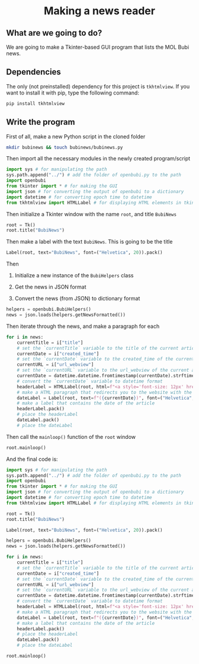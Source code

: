 # <p align="center">Making a news reader</p>

## What are we going to do?

We are going to make a Tkinter-based GUI program that lists the MOL Bubi news.

## Dependencies

The only (not preinstalled) dependency for this project is `tkhtmlview`. If you want to install it with pip, type the following command:

```bash
pip install tkhtmlview
```

## Write the program

First of all, make a new Python script in the cloned folder

```bash
mkdir bubinews && touch bubinews/bubinews.py
```

Then import all the necessary modules in the newly created program/script

```python
import sys # for manipulating the path
sys.path.append("../") # add the folder of openbubi.py to the path
import openbubi
from tkinter import * # for making the GUI
import json # for converting the output of openbubi to a dictionary
import datetime # for converting epoch time to datetime
from tkhtmlview import HTMLLabel # for displaying HTML elements in tkinter
```

Then initialize a Tkinter window with the name `root`, and title `BubiNews`

```python
root = Tk()
root.title("BubiNews")
```

Then make a label with the text `BubiNews`. This is going to be the title

```python
Label(root, text="BubiNews", font=("Helvetica", 20)).pack()
```

Then

1. Initialize a new instance of the `BubiHelpers` class

2. Get the news in JSON format

3. Convert the news (from JSON) to dictionary format

```python
helpers = openbubi.BubiHelpers()
news = json.loads(helpers.getNewsFormatted())
```

Then iterate through the news, and make a paragraph for each

```python
for i in news:
    currentTitle = i["title"]
    # set the `currentTitle` variable to the title of the current article
    currentDate = i["created_time"]
    # set the `currentDate` variable to the created_time of the current article (it is an epoch time)
    currentURL = i["url_webview"]
    # set the `currentURL` variable to the url_webview of the current article
    currentDate = datetime.datetime.fromtimestamp(currentDate).strftime('%Y-%m-%d %H:%M:%S')
    # convert the `currentDate` variable to datetime format
    headerLabel = HTMLLabel(root, html=f"<a style='font-size: 12px' href='{currentURL}'><p style='text-align: center'>{currentTitle}</p></a>", width=100, height=1.5)
    # make a HTML paragraph that redirects you to the website with the URL of `currentURL`
    dateLabel = Label(root, text=f"({currentDate})", font=("Helvetica", 10))
    # make a label that contains the date of the article
    headerLabel.pack()
    # place the headerLabel
    dateLabel.pack()
    # place the dateLabel
```

Then call the `mainloop()` function of the `root` window

```python
root.mainloop()
```

And the final code is:

```python
import sys # for manipulating the path
sys.path.append("../") # add the folder of openbubi.py to the path
import openbubi
from tkinter import * # for making the GUI
import json # for converting the output of openbubi to a dictionary
import datetime # for converting epoch time to datetime
from tkhtmlview import HTMLLabel # for displaying HTML elements in tkinter

root = Tk()
root.title("BubiNews")

Label(root, text="BubiNews", font=("Helvetica", 20)).pack()

helpers = openbubi.BubiHelpers()
news = json.loads(helpers.getNewsFormatted())

for i in news:
    currentTitle = i["title"]
    # set the `currentTitle` variable to the title of the current article
    currentDate = i["created_time"]
    # set the `currentDate` variable to the created_time of the current article (it is an epoch time)
    currentURL = i["url_webview"]
    # set the `currentURL` variable to the url_webview of the current article
    currentDate = datetime.datetime.fromtimestamp(currentDate).strftime('%Y-%m-%d %H:%M:%S')
    # convert the `currentDate` variable to datetime format
    headerLabel = HTMLLabel(root, html=f"<a style='font-size: 12px' href='{currentURL}'><p style='text-align: center'>{currentTitle}</p></a>", width=100, height=1.5)
    # make a HTML paragraph that redirects you to the website with the URL of `currentURL`
    dateLabel = Label(root, text=f"({currentDate})", font=("Helvetica", 10))
    # make a label that contains the date of the article
    headerLabel.pack()
    # place the headerLabel
    dateLabel.pack()
    # place the dateLabel

root.mainloop()
```
